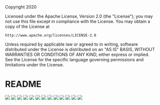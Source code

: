 Copyright 2020

Licensed under the Apache License, Version 2.0 (the "License");
you may not use this file except in compliance with the License.
You may obtain a copy of the License at

    http://www.apache.org/licenses/LICENSE-2.0

Unless required by applicable law or agreed to in writing, software
distributed under the License is distributed on an "AS IS" BASIS,
WITHOUT WARRANTIES OR CONDITIONS OF ANY KIND, either express or implied.
See the License for the specific language governing permissions and
limitations under the License.

# README
<img src="documentation/images/Clock_Divider_Documentation_Soumya_Page_01.png">
<img src="documentation/images/Clock_Divider_Documentation_Soumya_Page_02.png">
<img src="documentation/images/Clock_Divider_Documentation_Soumya_Page_03.png">
<img src="documentation/images/Clock_Divider_Documentation_Soumya_Page_04.png">
<img src="documentation/images/Clock_Divider_Documentation_Soumya_Page_05.png">
<img src="documentation/images/Clock_Divider_Documentation_Soumya_Page_06.png">
<img src="documentation/images/Clock_Divider_Documentation_Soumya_Page_07.png">
<img src="documentation/images/Clock_Divider_Documentation_Soumya_Page_08.png">
<img src="documentation/images/Clock_Divider_Documentation_Soumya_Page_09.png">
<img src="documentation/images/Clock_Divider_Documentation_Soumya_Page_10.png">
<img src="documentation/images/Clock_Divider_Documentation_Soumya_Page_11.png">
<img src="documentation/images/Clock_Divider_Documentation_Soumya_Page_12.png">
<img src="documentation/images/Clock_Divider_Documentation_Soumya_Page_13.png">
